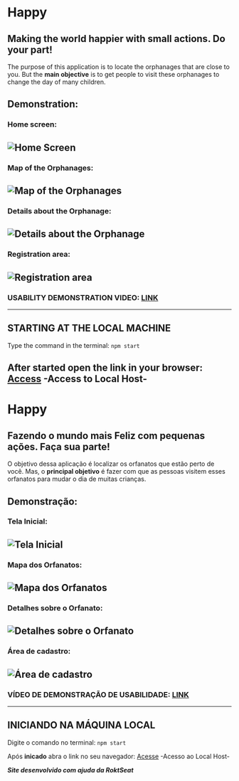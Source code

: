 # Happy
## Making the world happier with small actions. Do your part!

The purpose of this application is to locate the orphanages that are close to you. But the **main objective** is to get people to visit these orphanages to change the day of many children.

## Demonstration:
### Home screen:
![Home Screen](https://user-images.githubusercontent.com/60316602/96306444-0ff40380-0fd6-11eb-87f0-ebbea2e4b98b.png)
---
### Map of the Orphanages:
![Map of the Orphanages](https://user-images.githubusercontent.com/60316602/96306551-3e71de80-0fd6-11eb-8943-9b03154f7c67.png)
---
### Details about the Orphanage:
![Details about the Orphanage](https://user-images.githubusercontent.com/60316602/96306690-88f35b00-0fd6-11eb-94ff-469728414a3b.png)
---
### Registration area:
![Registration area](https://user-images.githubusercontent.com/60316602/96306752-ad4f3780-0fd6-11eb-9dc9-403b6173017c.png)
---
### USABILITY DEMONSTRATION VIDEO: [LINK](https://www.youtube.com/watch?v=i3ekiMQov2k&ab_channel=LucasHenrique)
---
## STARTING AT THE LOCAL MACHINE

Type the command in the terminal: ```npm start```

After **started** open the link in your browser: [Access](http://localhost:5500/) -Access to Local Host-
---
# Happy
## Fazendo o mundo mais Feliz com pequenas ações. Faça sua parte!

O objetivo dessa aplicação é localizar os orfanatos que estão perto de você. Mas, o **principal objetivo** é fazer com que as pessoas visitem esses orfanatos para mudar o dia de muitas crianças.

## Demonstração:
### Tela Inicial:
![Tela Inicial](https://user-images.githubusercontent.com/60316602/96306444-0ff40380-0fd6-11eb-87f0-ebbea2e4b98b.png)
---
### Mapa dos Orfanatos:
![Mapa dos Orfanatos](https://user-images.githubusercontent.com/60316602/96306551-3e71de80-0fd6-11eb-8943-9b03154f7c67.png)
---
### Detalhes sobre o Orfanato:
![Detalhes sobre o Orfanato](https://user-images.githubusercontent.com/60316602/96306690-88f35b00-0fd6-11eb-94ff-469728414a3b.png)
---
### Área de cadastro:
![Área de cadastro](https://user-images.githubusercontent.com/60316602/96306752-ad4f3780-0fd6-11eb-9dc9-403b6173017c.png)
---
### VÍDEO DE DEMONSTRAÇÃO DE USABILIDADE: [LINK](https://www.youtube.com/watch?v=i3ekiMQov2k&ab_channel=LucasHenrique)
---
## INICIANDO NA MÁQUINA LOCAL

Digite o comando no terminal: ```npm start```

Após **inicado** abra o link no seu navegador: [Acesse](http://localhost:5500/) -Acesso ao Local Host-

__*Site desenvolvido com ajuda da RoktSeat*__
